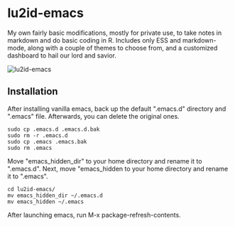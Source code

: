# lu2id-emacs

My own fairly basic modifications, mostly for private use, to take notes in markdown and do basic coding in R. Includes only ESS and markdown-mode, along with a couple of themes to choose from, and a customized dashboard to hail our lord and savior.

![lu2id-emacs](https://user-images.githubusercontent.com/87900554/164890601-40b69b93-c0fe-4ed7-8901-c1f772f81a5f.png)

## Installation

After installing vanilla emacs, back up the default ".emacs.d" directory and ".emacs" file. Afterwards, you can delete the original ones.

```
sudo cp .emacs.d .emacs.d.bak
sudo rm -r .emacs.d
sudo cp .emacs .emacs.bak
sudo rm .emacs
```

Move "emacs_hidden_dir" to your home directory and rename it to ".emacs.d". Next, move "emacs_hidden to your home directory and rename it to ".emacs".

```
cd lu2id-emacs/
mv emacs_hidden_dir ~/.emacs.d
mv emacs_hidden ~/.emacs

```
After launching emacs, run M-x package-refresh-contents.

